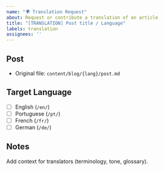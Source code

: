 ```yaml
---
name: "🌍 Translation Request"
about: Request or contribute a translation of an article
title: "[TRANSLATION] Post title / Language"
labels: translation
assignees: ''
---
```


## Post
- Original file: `content/blog/{lang}/post.md`

## Target Language
- [ ] English (`/en/`)
- [ ] Portuguese (`/pt/`)
- [ ] French (`/fr/`)
- [ ] German (`/de/`)

## Notes
Add context for translators (terminology, tone, glossary).
